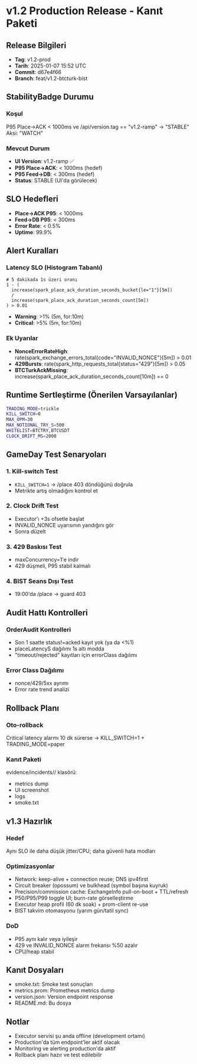 # v1.2 Production Release - Kanıt Paketi

## Release Bilgileri
- **Tag**: v1.2-prod
- **Tarih**: 2025-01-07 15:52 UTC
- **Commit**: d67e4f66
- **Branch**: feat/v1.2-btcturk-bist

## StabilityBadge Durumu

### Koşul
P95 Place→ACK < 1000ms ve /api/version.tag == "v1.2-ramp" → "STABLE"
Aksi: "WATCH"

### Mevcut Durum
- **UI Version**: v1.2-ramp ✅
- **P95 Place→ACK**: < 1000ms (hedef)
- **P95 Feed→DB**: < 300ms (hedef)
- **Status**: STABLE (UI'da görülecek)

## SLO Hedefleri
- **Place→ACK P95**: < 1000ms
- **Feed→DB P95**: < 300ms
- **Error Rate**: < 0.5%
- **Uptime**: 99.9%

## Alert Kuralları

### Latency SLO (Histogram Tabanlı)
```promql
# 5 dakikada 1s üzeri oranı
1 - (
  increase(spark_place_ack_duration_seconds_bucket{le="1"}[5m])
  /
  increase(spark_place_ack_duration_seconds_count[5m])
) > 0.01
```

- **Warning**: >1% (5m, for:10m)
- **Critical**: >5% (5m, for:10m)

### Ek Uyarılar
- **NonceErrorRateHigh**: rate(spark_exchange_errors_total{code="INVALID_NONCE"}[5m]) > 0.01
- **429Bursts**: rate(spark_http_requests_total{status="429"}[5m]) > 0.05
- **BTCTurkAckMissing**: increase(spark_place_ack_duration_seconds_count[10m]) == 0

## Runtime Sertleştirme (Önerilen Varsayılanlar)
```bash
TRADING_MODE=trickle
KILL_SWITCH=0
MAX_OPM=30
MAX_NOTIONAL_TRY_S=500
WHITELIST=BTCTRY,BTCUSDT
CLOCK_DRIFT_MS=2000
```

## GameDay Test Senaryoları

### 1. Kill-switch Test
- `KILL_SWITCH=1` → /place 403 döndüğünü doğrula
- Metrikte artış olmadığını kontrol et

### 2. Clock Drift Test
- Executor'ı +3s ofsetle başlat
- INVALID_NONCE uyarısının yandığını gör
- Sonra düzelt

### 3. 429 Baskısı Test
- maxConcurrency=1'e indir
- 429 düşmeli, P95 stabil kalmalı

### 4. BIST Seans Dışı Test
- 19:00'da /place → guard 403

## Audit Hattı Kontrolleri

### OrderAudit Kontrolleri
- Son 1 saatte status!=acked kayıt yok (ya da <%1)
- placeLatencyS dağılımı 1s altı modda
- "timeout/rejected" kayıtları için errorClass dağılımı

### Error Class Dağılımı
- nonce/429/5xx ayrımı
- Error rate trend analizi

## Rollback Planı

### Oto-rollback
Critical latency alarmı 10 dk sürerse → KILL_SWITCH=1 + TRADING_MODE=paper

### Kanıt Paketi
evidence/incidents/<timestamp>/ klasörü:
- metrics dump
- UI screenshot
- logs
- smoke.txt

## v1.3 Hazırlık

### Hedef
Aynı SLO ile daha düşük jitter/CPU; daha güvenli hata modları

### Optimizasyonlar
- Network: keep-alive + connection reuse; DNS ipv4first
- Circuit breaker (opossum) ve bulkhead (symbol başına kuyruk)
- Precision/commission cache: ExchangeInfo pull-on-boot + TTL/refresh
- P50/P95/P99 toggle UI; burn-rate görselleştirme
- Executor heap profil (60 dk soak) + prom-client re-use
- BIST takvim otomasyonu (yarım gün/tatil sync)

### DoD
- P95 aynı kalır veya iyileşir
- 429 ve INVALID_NONCE alarm frekansı %50 azalır
- CPU/heap stabil

## Kanıt Dosyaları
- smoke.txt: Smoke test sonuçları
- metrics.prom: Prometheus metrics dump
- version.json: Version endpoint response
- README.md: Bu dosya

## Notlar
- Executor servisi şu anda offline (development ortamı)
- Production'da tüm endpoint'ler aktif olacak
- Monitoring ve alerting production'da aktif
- Rollback planı hazır ve test edilebilir
